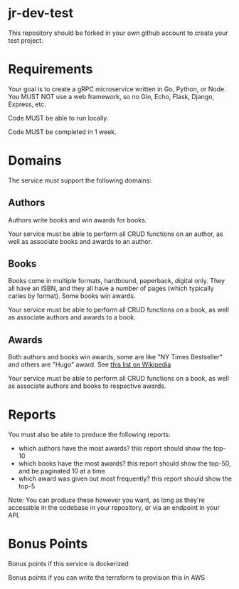 # jr-dev-test

This repository should be forked in your own github account to create your test project.

# Requirements

Your goal is to create a gRPC microservice written in Go, Python, or Node. You MUST NOT use a web framework, so no Gin, Echo, Flask, Django, Express, etc.

Code MUST be able to run locally. 

Code MUST be completed in 1 week.

# Domains

The service must support the following domains:

## Authors

Authors write books and win awards for books. 

Your service must be able to perform all CRUD functions on an author, as well as associate books and awards to an author.

## Books

Books come in multiple formats, hardbound, paperback, digital only. They all have an ISBN, and they all have a number of pages (which typically caries by format). Some books win awards.

Your service must be able to perform all CRUD functions on a book, as well as associate authors and awards to a book.

## Awards

Both authors and books win awards, some are like "NY Times Bestseller" and others are "Hugo" award. See [this list on Wikipedia](https://en.wikipedia.org/wiki/List_of_literary_awards)

Your service must be able to perform all CRUD functions on a book, as well as associate authors and books to respective awards.

# Reports

You must also be able to produce the following reports:
- which authors have the most awards? this report should show the top-10
- which books have the most awards? this report should show the top-50, and be paginated 10 at a time
- which award was given out most frequently? this report should show the top-5

Note: You can produce these however you want, as long as they're accessible in the codebase in your repository, or via an endpoint in your API.

# Bonus Points

Bonus points if this service is dockerized

Bonus points if you can write the terraform to provision this in AWS
